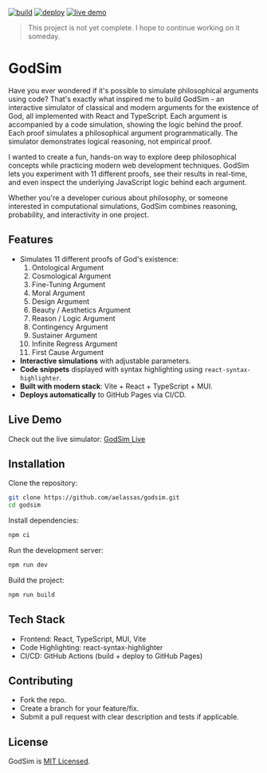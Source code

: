[![build](https://github.com/aelassas/godsim/actions/workflows/build.yml/badge.svg)](https://github.com/aelassas/godsim/actions/workflows/build.yml) [![deploy](https://github.com/aelassas/godsim/actions/workflows/deploy.yml/badge.svg)](https://github.com/aelassas/godsim/actions/workflows/deploy.yml) [![live demo](https://img.shields.io/badge/live-demo-brightgreen)](https://godsimulator.github.io/)

> This project is not yet complete. I hope to continue working on it someday.

# GodSim

Have you ever wondered if it's possible to simulate philosophical arguments using code? That's exactly what inspired me to build GodSim - an interactive simulator of classical and modern arguments for the existence of God, all implemented with React and TypeScript. Each argument is accompanied by a code simulation, showing the logic behind the proof. Each proof simulates a philosophical argument programmatically. The simulator demonstrates logical reasoning, not empirical proof.

I wanted to create a fun, hands-on way to explore deep philosophical concepts while practicing modern web development techniques. GodSim lets you experiment with 11 different proofs, see their results in real-time, and even inspect the underlying JavaScript logic behind each argument.

Whether you're a developer curious about philosophy, or someone interested in computational simulations, GodSim combines reasoning, probability, and interactivity in one project.

## Features

* Simulates 11 different proofs of God's existence:
  1. Ontological Argument
  1. Cosmological Argument
  1. Fine-Tuning Argument
  1. Moral Argument
  1. Design Argument
  1. Beauty / Aesthetics Argument
  1. Reason / Logic Argument
  1. Contingency Argument
  1. Sustainer Argument
  1. Infinite Regress Argument
  1. First Cause Argument
* **Interactive simulations** with adjustable parameters.  
* **Code snippets** displayed with syntax highlighting using `react-syntax-highlighter`.  
* **Built with modern stack**: Vite + React + TypeScript + MUI.  
* **Deploys automatically** to GitHub Pages via CI/CD.

## Live Demo

Check out the live simulator: [GodSim Live](https://godsimulator.github.io/) 

## Installation

Clone the repository:

```bash
git clone https://github.com/aelassas/godsim.git
cd godsim
```

Install dependencies:
```bash
npm ci
```

Run the development server:
```bash
npm run dev
```

Build the project:
```bash
npm run build
```
<!--
## How It Works

Each proof simulates a philosophical argument programmatically. For example:

### 1. Ontological Argument
- **Argument:** God, defined as the greatest conceivable being, must exist in reality because existence is a necessary attribute of greatness
- **Simulation:** A `Being` class is used to compare conceptual and actual existence

```typescript
class Being {
  constructor(existsInReality = false) {
    this.existsInReality = existsInReality
  }
}

function simulateOntological() {
  const god = new Being(false)
  const maximalBeing = new Being(true)
  if (maximalBeing.existsInReality && !god.existsInReality) god.existsInReality = true
  return god.existsInReality
}
```

### 2. Cosmological Argument
- **Argument:** Everything that exists has a cause. To avoid infinite regress, there must be a first uncaused cause, which is God.
- **Simulation:** A chain of causes is created

```typescript
class Cause {
  constructor(causedBy = null) {
    this.causedBy = causedBy
  }
}

function findFirstCause(entity) {
  while (entity.causedBy !== null) entity = entity.causedBy
  return entity
}

function simulateCosmological(depth = 3) {
  if (depth < 1) depth = 1
  let universe = new Cause(null)
  for (let i = 1; i < depth; i++) {
    universe = new Cause(universe)
  }
  const firstCause = findFirstCause(universe)
  return firstCause !== null
}
```

### 3. Fine-Tuning Argument
- **Argument:** The physical constants of the universe are extremely unlikely to allow life by chance alone, suggesting a designer
- **Simulation:** Randomly simulate universes to see if one “supports life”

```typescript
function universeExists(probability = 1e-4) {
  return Math.random() < probability
}

function simulateFineTuning(count = 100000) {
  const results = Array.from({ length: count }, () => universeExists())
  return results.includes(true)
}
```

### 4. Moral Argument
- **Argument:** Objective moral values exist and require a moral lawgiver, identified as God.
- **Simulation:** A simple Being class models knowledge of good and evil

```typescript
function simulateMoral() {
  class Being {
    knowsGood = true
    knowsEvil = true
  }
  const creature = new Being()
  return creature.knowsGood && creature.knowsEvil
}
```

### 5. Design Argument
- **Argument:** Observing order, complexity, and purpose in nature suggests the existence of an intelligent designer.
- **Simulation:** Random patterns are generated to represent natural design

```typescript
function simulateDesign() {
  const patterns = Array.from({ length: 10 }, () => Math.random())
  const sum = patterns.reduce((a, b) => a + b, 0)
  return sum > 0
}
```

### 6. Beauty / Aesthetics Argument
- **Argument:** The existence of beauty and order in the universe points toward a transcendent source.
- **Simulation:** Random patterns are scored for beauty

```typescript
function simulateBeauty() {
  const patterns = Array.from({ length: 5 }, () => Math.random())
  const beautyScore = patterns.reduce((a, b) => a + b, 0)
  return beautyScore > 0
}
```

### 7. Reason / Logic Argument
- **Argument:** Humans can reason and the universe is logically intelligible, suggesting a rational foundation (God).
- **Simulation:** Reasoning is assumed always possible

```typescript
function simulateReason() {
  return true
}
```

### 8. Contingency Argument
- **Argument:** Everything contingent depends on a necessary being for its existence.
- **Simulation:** Check all contingent things exist

```typescript
function simulateContingency() {
  const contingentThings = Array(10).fill(true)
  return contingentThings.every(Boolean)
}
```

### 9. Sustainer Argument
- **Argument:** Contingent things exist because they are sustained. God is the necessary, self-sustaining being.
- **Simulation:** Model contingent things and God sustaining them

```typescript
function simulateSustainer() {
  const contingentThings = ['Earth', 'Sun', 'Stars', 'Creatures']
  const allSustained = contingentThings.every(() => true)
  const godExists = true
  const godSelfSustaining = true
  return allSustained && godExists && godSelfSustaining
}
```

### 10. Infinite Regress Argument
- **Argument:** Infinite regress of causes is impossible; a first uncaused cause must exist.
- **Simulation:** Build a chain of entities, return false to indicate impossibility

```typescript
function simulateInfiniteRegress(chainDepth = 1000) {
  class Entity {
    causedBy = null
    constructor(causedBy = null) {
      this.causedBy = causedBy
    }
  }
  let current = null
  for (let i = 0; i < chainDepth; i++) {
    current = new Entity(current)
  }
  return false
}
```

### 11. First Cause Argument
- **Argument:** Every effect has causes. Infinite regress is impossible, so a first uncaused cause exists (God).
- **Simulation:** Build a tree of causes, check for cycles

```typescript
function simulateFirstCause(chainDepth = 10, branches = 3) {
  class Entity {
    causedBy = []
    constructor(parents = []) {
      this.causedBy = parents
    }
  }
  function buildTree(depth, branchFactor, parentEntities = []) {
    if (depth <= 0) return []
    const entities = []
    for (let i = 0; i < branchFactor; i++) {
      const newEntity = new Entity(parentEntities)
      entities.push(newEntity)
      entities.push(...buildTree(depth - 1, branchFactor, [newEntity]))
    }
    return entities
  }
  const universe = buildTree(chainDepth, branches)
  const visited = new Set()
  function hasCycle(entity) {
    if (visited.has(entity)) return true
    visited.add(entity)
    for (const parent of entity.causedBy) {
      if (hasCycle(parent)) return true
    }
    visited.delete(entity)
    return false
  }
  const infiniteRegress = universe.some(e => hasCycle(e))
  const firstCauseExists = !infiniteRegress && universe.length > 0
  return firstCauseExists
}
```
-->
## Tech Stack

* Frontend: React, TypeScript, MUI, Vite
* Code Highlighting: react-syntax-highlighter
* CI/CD: GitHub Actions (build + deploy to GitHub Pages)

## Contributing

* Fork the repo.
* Create a branch for your feature/fix.
* Submit a pull request with clear description and tests if applicable.

## License

GodSim is [MIT Licensed](https://github.com/aelassas/godsim/blob/main/LICENSE).
